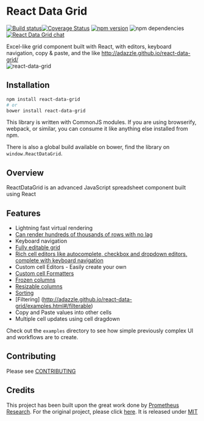 # React Data Grid 
[![Build status](https://ci.appveyor.com/api/projects/status/smciktvlkvp6r8w7/branch/master?svg=true)](https://ci.appveyor.com/project/adazzle/react-data-grid/branch/master)[![Coverage Status](https://coveralls.io/repos/adazzle/react-data-grid/badge.svg?branch=master)](https://coveralls.io/r/adazzle/react-data-grid?branch=master) [![npm version](https://badge.fury.io/js/react-data-grid.svg)](http://badge.fury.io/js/react-data-grid) 
![npm dependencies](https://david-dm.org/adazzle/react-data-grid.svg)
[![React Data Grid chat](https://react-data-grid.herokuapp.com/badge.svg)](https://react-data-grid.herokuapp.com/)

Excel-like grid component built with React, with editors, keyboard navigation, copy &amp; paste, and the like http://adazzle.github.io/react-data-grid/  
![react-data-grid](https://cloud.githubusercontent.com/assets/1432798/7348812/78063bd6-ecec-11e4-89d5-ffd327721cd7.PNG)



Installation
------------

```sh
npm install react-data-grid
# or
bower install react-data-grid
```


This library is written with CommonJS modules. If you are using
browserify, webpack, or similar, you can consume it like anything else
installed from npm.

There is also a global build available on bower, find the library on
`window.ReactDataGrid`.


Overview 
--------

ReactDataGrid is an advanced JavaScript spreadsheet component built using React

Features
--------

- Lightning fast virtual rendering
- [Can render hundreds of thousands of rows with no lag](http://adazzle.github.io/react-data-grid/examples.html#/million-rows)
- Keyboard navigation
- [Fully editable grid](http://adazzle.github.io/react-data-grid/examples.html#/editable)
- [Rich cell editors like autocomplete, checkbox and dropdown editors, complete with keyboard navigation](http://adazzle.github.io/react-data-grid/examples.html#/editors)
- Custom cell Editors - Easily create your own
- [Custom cell Formatters](http://adazzle.github.io/react-data-grid/examples.html#/formatters)
- [Frozen columns](http://adazzle.github.io/react-data-grid/examples.html#/fixed)
- [Resizable columns](http://adazzle.github.io/react-data-grid/examples.html#/resizable)
- [Sorting](http://adazzle.github.io/react-data-grid/examples.html#/sortable) 
- [Filtering] (http://adazzle.github.io/react-data-grid/examples.html#/filterable) 
- Copy and Paste values into other cells
- Multiple cell updates using cell dragdown


Check out the `examples` directory to see how simple previously complex UI
and workflows are to create.

Contributing
------------

Please see [CONTRIBUTING](CONTRIBUTING.md)

Credits 
------------
This project has been built upon the great work done by [Prometheus Research](https://github.com/prometheusresearch). For the original project, please click [here]( https://github.com/prometheusresearch/react-grid). It is released under [MIT](https://github.com/adazzle/react-data-grid/blob/master/LICENSE)
